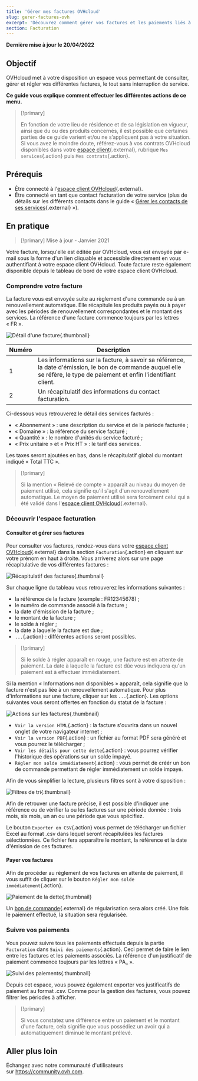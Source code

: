 ```yaml
---
title: 'Gérer mes factures OVHcloud'
slug: gerer-factures-ovh
excerpt: 'Découvrez comment gérer vos factures et les paiements liés à celles-ci'
section: Facturation
---
```


**Dernière mise à jour le 20/04/2022**

## Objectif

OVHcloud met à votre disposition un espace vous permettant de consulter, gérer et régler vos différentes factures, le tout sans interruption de service.

**Ce guide vous explique comment effectuer les différentes actions de ce menu.**

> [!primary]
>
> En fonction de votre lieu de résidence et de sa législation en vigueur, ainsi que du ou des produits concernés, il est possible que certaines parties de ce guide varient et/ou ne s’appliquent pas à votre situation. Si vous avez le moindre doute, référez-vous à vos contrats OVHcloud disponibles dans votre [espace client](https://ca.ovh.com/auth/?action=gotomanager&from=https://www.ovh.com/ca/fr/&ovhSubsidiary=qc){.external}, rubrique `Mes services`{.action} puis `Mes contrats`{.action}.
>

## Prérequis

- Être connecté à l'[espace client OVHcloud](https://ca.ovh.com/auth/?action=gotomanager&from=https://www.ovh.com/ca/fr/&ovhSubsidiary=qc){.external}.
- Être connecté en tant que contact facturation de votre service (plus de détails sur les différents contacts dans le guide « [Gérer les contacts de ses services](https://docs.ovh.com/ca/fr/customer/gestion-des-contacts/){.external} »).

## En pratique

> [!primary]
> Mise à jour - Janvier 2021
>
Votre facture, lorsqu'elle est éditée par OVHcloud, vous est envoyée par e-mail sous la forme d'un lien cliquable et accessible directement en vous authentifiant à votre espace client OVHcloud. Toute facture reste également disponible depuis le tableau de bord de votre espace client OVHcloud.
>

### Comprendre votre facture

La facture vous est envoyée suite au règlement d'une commande ou à un renouvellement automatique. Elle récapitule les produits payés ou à payer avec les périodes de renouvellement correspondantes et le montant des services. La référence d'une facture commence toujours par les lettres « FR ».

![Détail d'une facture](images/invoice_ovh.png){.thumbnail}

|Numéro|Description|
|---|---|
|1|Les informations sur la facture, à savoir sa référence, la date d'émission, le bon de commande auquel elle se réfère, le type de paiement et enfin l'identifiant client.|
|2|Un récapitulatif des informations du contact facturation.|

Ci-dessous vous retrouverez le détail des services facturés :

- « Abonnement » : une description du service et de la période facturée ;
- « Domaine » : la référence du service facturé ;
- « Quantité » : le nombre d'unités du service facturé ;
- « Prix unitaire » et « Prix HT » : le tarif des services.

Les taxes seront ajoutées en bas, dans le récapitulatif global du montant indiqué « Total TTC ».

> [!primary]
>
> Si la mention « Relevé de compte » apparaît au niveau du moyen de paiement utilisé, cela signifie qu'il s'agit d'un renouvellement automatique. Le moyen de paiement utilisé sera forcément celui qui a été validé dans l'[espace client OVHcloud](https://ca.ovh.com/auth/?action=gotomanager&from=https://www.ovh.com/ca/fr/&ovhSubsidiary=qc){.external}.
>

### Découvrir l'espace facturation

#### Consulter et gérer ses factures

Pour consulter vos factures, rendez-vous dans votre [espace client OVHcloud](https://ca.ovh.com/auth/?action=gotomanager&from=https://www.ovh.com/ca/fr/&ovhSubsidiary=qc){.external} dans la section `Facturation`{.action} en cliquant sur votre prénom en haut à droite. Vous arriverez alors sur une page récapitulative de vos différentes factures :

![Récapitulatif des factures](images/billing_section.png){.thumbnail}

Sur chaque ligne du tableau vous retrouverez les informations suivantes :

- la référence de la facture (exemple : FR12345678) ;
- le numéro de commande associé à la facture ;
- la date d'émission de la facture ;
- le montant de la facture ;
- le solde à régler ;
- la date à laquelle la facture est due ;
- `...`{.action} : différentes actions seront possibles.


> [!primary]
>
> Si le solde à régler apparaît en rouge, une facture est en attente de paiement. La date à laquelle la facture est dûe vous indiquera qu'un paiement est à effectuer immédiatement.
>

Si la mention « Informations non disponibles » apparaît, cela signifie que la facture n'est pas liée à un renouvellement automatique. Pour plus d'informations sur une facture, cliquer sur les `...`{.action}. Les options suivantes vous seront offertes en fonction du statut de la facture : 

![Actions sur les factures](images/actions_choices.png){.thumbnail}

- `Voir la version HTML`{.action} : la facture s'ouvrira dans un nouvel onglet de votre navigateur internet ;
- `Voir la version PDF`{.action} : un fichier au format PDF sera généré et vous pourrez le télécharger ;
- `Voir les détails pour cette dette`{.action} : vous pourrez vérifier l'historique des opérations sur un solde impayé.
- `Régler mon solde immédiatement`{.action} : vous permet de créér un bon de commande permettant de régler immédiatement un solde impayé. 

Afin de vous simplifier la lecture, plusieurs filtres sont à votre disposition :

![Filtres de tri](images/sort_filters.png){.thumbnail}

Afin de retrouver une facture précise, il est possible d'indiquer une référence ou de vérifier la ou les factures sur une période donnée : trois mois, six mois, un an ou une période que vous spécifiez.

Le bouton `Exporter en CSV`{.action} vous permet de télécharger un fichier Excel au format .csv dans lequel seront récapitulées les factures sélectionnées. Ce fichier fera apparaître le montant, la référence et la date d'émission de ces factures.

#### Payer vos factures <a name="payer-ma-facture"></a>

Afin de procéder au règlement de vos factures en attente de paiement, il vous suffit de cliquer sur le bouton `Régler mon solde immédiatement`{.action}.

![Paiement de la dette](images/pay_debt.png){.thumbnail}

Un [bon de commande](https://docs.ovh.com/ca/fr/billing/gerer-ses-commandes-ovh/#le-bon-de-commande){.external} de régularisation sera alors créé. Une fois le paiement effectué, la situation sera régularisée.

### Suivre vos paiements

Vous pouvez suivre tous les paiements effectués depuis la partie `Facturation` dans `Suivi des paiements`{.action}. Ceci permet de faire le lien entre les factures et les paiements associés. La référence d'un justificatif de paiement commence toujours par les lettres « PA_ ».

![Suivi des paiements](images/payment_tracking.png){.thumbnail}

Depuis cet espace, vous pouvez également exporter vos justificatifs de paiement au format .csv. Comme pour la gestion des factures, vous pouvez filtrer les périodes à afficher.

> [!primary]
>
> Si vous constatez une différence entre un paiement et le montant d'une facture, cela signifie que vous possédiez un avoir qui a automatiquement diminué le montant prélevé.
>

## Aller plus loin

Échangez avec notre communauté d'utilisateurs sur <https://community.ovh.com>.
